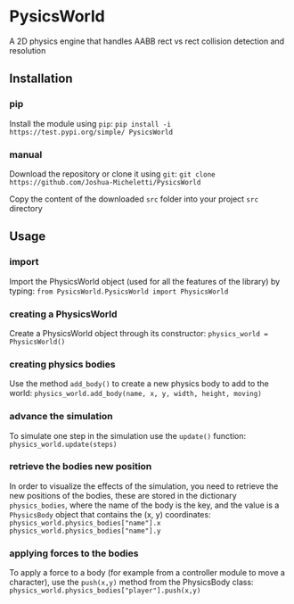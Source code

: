 # PysicsWorld
A 2D physics engine that handles AABB rect vs rect collision detection and resolution

## Installation

### pip
Install the module using `pip`:
`pip install -i https://test.pypi.org/simple/ PysicsWorld`

### manual
Download the repository or clone it using `git`:
`git clone https://github.com/Joshua-Micheletti/PysicsWorld`

Copy the content of the downloaded `src` folder into your project `src` directory

## Usage

### import
Import the PhysicsWorld object (used for all the features of the library) by typing:
`from PysicsWorld.PysicsWorld import PhysicsWorld`

### creating a PhysicsWorld
Create a PhysicsWorld object through its constructor:
`physics_world = PhysicsWorld()`

### creating physics bodies
Use the method `add_body()` to create a new physics body to add to the world:
`physics_world.add_body(name, x, y, width, height, moving)`

### advance the simulation
To simulate one step in the simulation use the `update()` function:
`physics_world.update(steps)`

### retrieve the bodies new position
In order to visualize the effects of the simulation, you need to retrieve the new positions of the bodies, these are stored in the dictionary `physics_bodies`, where the name of the body is the key, and the value is a `PhysicsBody` object that contains the (x, y) coordinates:
`physics_world.physics_bodies["name"].x`
`physics_world.physics_bodies["name"].y`

### applying forces to the bodies
To apply a force to a body (for example from a controller module to move a character), use the `push(x,y)` method from the PhysicsBody class:
`physics_world.physics_bodies["player"].push(x,y)`
